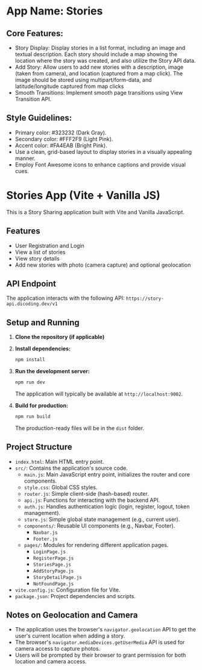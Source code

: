 # **App Name**: Stories

## Core Features:

- Story Display: Display stories in a list format, including an image and textual description. Each story should include a map showing the location where the story was created, and also utilize the Story API data.
- Add Story: Allow users to add new stories with a description, image (taken from camera), and location (captured from a map click). The image should be stored using multipart/form-data, and latitude/longitude captured from map clicks
- Smooth Transitions: Implement smooth page transitions using View Transition API.

## Style Guidelines:

- Primary color: #323232 (Dark Gray).
- Secondary color: #FFF2F9 (Light Pink).
- Accent color: #FA4EAB (Bright Pink).
- Use a clean, grid-based layout to display stories in a visually appealing manner.
- Employ Font Awesome icons to enhance captions and provide visual cues.

# Stories App (Vite + Vanilla JS)

This is a Story Sharing application built with Vite and Vanilla JavaScript.

## Features

- User Registration and Login
- View a list of stories
- View story details
- Add new stories with photo (camera capture) and optional geolocation

## API Endpoint

The application interacts with the following API: `https://story-api.dicoding.dev/v1`

## Setup and Running

1.  **Clone the repository (if applicable)**
2.  **Install dependencies:**
    ```bash
    npm install
    ```
3.  **Run the development server:**

    ```bash
    npm run dev
    ```

    The application will typically be available at `http://localhost:9002`.

4.  **Build for production:**
    ```bash
    npm run build
    ```
    The production-ready files will be in the `dist` folder.

## Project Structure

- `index.html`: Main HTML entry point.
- `src/`: Contains the application's source code.
  - `main.js`: Main JavaScript entry point, initializes the router and core components.
  - `style.css`: Global CSS styles.
  - `router.js`: Simple client-side (hash-based) router.
  - `api.js`: Functions for interacting with the backend API.
  - `auth.js`: Handles authentication logic (login, register, logout, token management).
  - `store.js`: Simple global state management (e.g., current user).
  - `components/`: Reusable UI components (e.g., Navbar, Footer).
    - `Navbar.js`
    - `Footer.js`
  - `pages/`: Modules for rendering different application pages.
    - `LoginPage.js`
    - `RegisterPage.js`
    - `StoriesPage.js`
    - `AddStoryPage.js`
    - `StoryDetailPage.js`
    - `NotFoundPage.js`
- `vite.config.js`: Configuration file for Vite.
- `package.json`: Project dependencies and scripts.

## Notes on Geolocation and Camera

- The application uses the browser's `navigator.geolocation` API to get the user's current location when adding a story.
- The browser's `navigator.mediaDevices.getUserMedia` API is used for camera access to capture photos.
- Users will be prompted by their browser to grant permission for both location and camera access.
